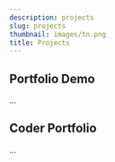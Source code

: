 ```yaml
---
description: projects
slug: projects
thumbnail: images/tn.png
title: Projects
---
```


## Portfolio Demo

...

## Coder Portfolio

...
